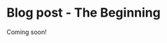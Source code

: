 # Blog post - The Beginning

Coming soon!

<!--
Cool stuff happening here!

This is a test:


Some C++ code:
```c++
void foo() {
    std::cout << "Hello Internet!" << std::endl;
}
```

Some Python code:

```python
def foo():
    print("Hello Internet!")
``` -->

<!-- Test collapse:

<details>
  <summary>Collapsed Block</summary>
  <p>
  **Header**

  ```python
    def foo():
        print("Hello Internet!")
  ```
  </p>
</details> -->
<!--
Test MathJax:

$$\sum_{i = 0}^{N} f(x_i)$$ -->

